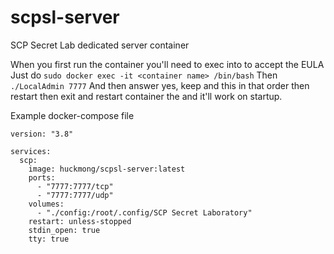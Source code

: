 # scpsl-server
 SCP Secret Lab dedicated server container

When you first run the container you'll need to exec into to accept the EULA
Just do `sudo docker exec -it <container name> /bin/bash` Then `./LocalAdmin 7777` And then answer yes, keep and this in that order then restart then exit and restart container the and it'll work on startup.

Example docker-compose file
```
version: "3.8"

services:
  scp:
    image: huckmong/scpsl-server:latest
    ports:
      - "7777:7777/tcp"
      - "7777:7777/udp"
    volumes:
      - "./config:/root/.config/SCP Secret Laboratory"
    restart: unless-stopped
    stdin_open: true
    tty: true
```
